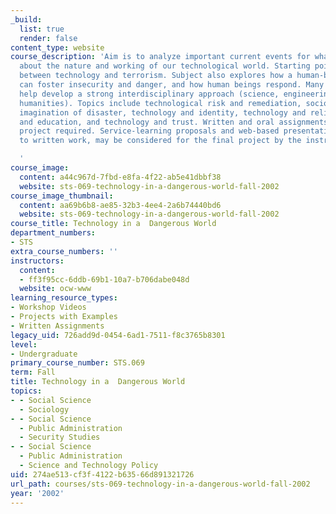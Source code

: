 ```yaml
---
_build:
  list: true
  render: false
content_type: website
course_description: 'Aim is to analyze important current events for what they reveal
  about the nature and working of our technological world. Starting point is connection
  between technology and terrorism. Subject also explores how a human-built world
  can foster insecurity and danger, and how human beings respond. Many invited guests
  help develop a strong interdisciplinary approach (science, engineering, social science,
  humanities). Topics include technological risk and remediation, sociotechnical systems,
  imagination of disaster, technology and identity, technology and religion, technology
  and education, and technology and trust. Written and oral assignments and a final
  project required. Service-learning proposals and web-based presentations, in addition
  to written work, may be considered for the final project by the instructor.

  '
course_image:
  content: a44c967d-7fbd-e8fa-4f22-ab5e41dbbf38
  website: sts-069-technology-in-a-dangerous-world-fall-2002
course_image_thumbnail:
  content: aa69b6b8-ae85-32b3-4ee4-2a6b74440bd6
  website: sts-069-technology-in-a-dangerous-world-fall-2002
course_title: Technology in a  Dangerous World
department_numbers:
- STS
extra_course_numbers: ''
instructors:
  content:
  - ff3f95cc-6ddb-69b1-10a7-b706dabe048d
  website: ocw-www
learning_resource_types:
- Workshop Videos
- Projects with Examples
- Written Assignments
legacy_uid: 726add9d-0454-6ad1-7511-f8c3765b8301
level:
- Undergraduate
primary_course_number: STS.069
term: Fall
title: Technology in a  Dangerous World
topics:
- - Social Science
  - Sociology
- - Social Science
  - Public Administration
  - Security Studies
- - Social Science
  - Public Administration
  - Science and Technology Policy
uid: 274ae513-cf3f-4122-b635-66d891321726
url_path: courses/sts-069-technology-in-a-dangerous-world-fall-2002
year: '2002'
---
```

